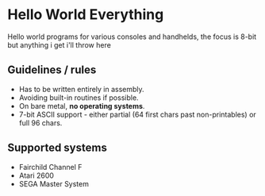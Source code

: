 # Hello World Everything
Hello world programs for various consoles and handhelds, the focus is 8-bit but anything i get i'll throw here

## Guidelines / rules
- Has to be written entirely in assembly.
- Avoiding built-in routines if possible.
- On bare metal, **no operating systems**.
- 7-bit ASCII support - either partial (64 first chars past non-printables) or full 96 chars.

## Supported systems
- Fairchild Channel F
- Atari 2600
- SEGA Master System
